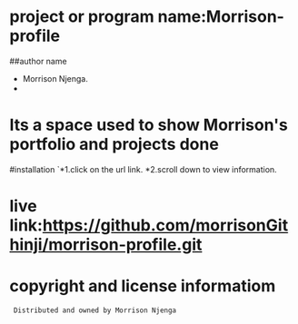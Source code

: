 
   # project or program name:Morrison-profile
   ##author name
  * Morrison Njenga.
  * 
   # Its a space used to show Morrison's portfolio and projects done
   #installation
    `*1.click on the url link.
     *2.scroll down to view information.
   # live link:https://github.com/morrisonGithinji/morrison-profile.git
   # copyright and license informatiom
     Distributed and owned by Morrison Njenga
